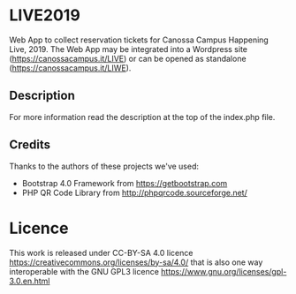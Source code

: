 # LIVE2019
Web App to collect reservation tickets for Canossa Campus Happening Live, 2019.
The Web App may be integrated into a Wordpress site (https://canossacampus.it/LIVE) or can be opened as standalone (https://canossacampus.it/LIWE).

## Description
For more information read the description at the top of the index.php file.

## Credits
Thanks to the authors of these projects we've used:
- Bootstrap 4.0 Framework from https://getbootstrap.com
- PHP QR Code Library from http://phpqrcode.sourceforge.net/

# Licence
This work is released under CC-BY-SA 4.0 licence https://creativecommons.org/licenses/by-sa/4.0/ that is also one way interoperable with the GNU GPL3 licence https://www.gnu.org/licenses/gpl-3.0.en.html
